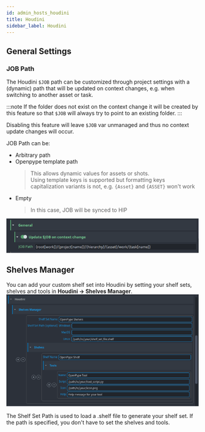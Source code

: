 ```yaml
---
id: admin_hosts_houdini
title: Houdini
sidebar_label: Houdini
---
```

## General Settings
### JOB Path

The Houdini `$JOB` path can be customized through project settings with a (dynamic) path that will be updated on context changes, e.g. when switching to another asset or task.

:::note
If the folder does not exist on the context change it will be created by this feature so that `$JOB` will always try to point to an existing folder.
:::

Disabling this feature will leave `$JOB` var unmanaged and thus no context update changes will occur.

JOB Path can be:
- Arbitrary path
- Openpype template path
    > This allows dynamic values for assets or shots.<br>
    > Using template keys is supported but formatting keys capitalization variants is not,
    >   e.g. `{Asset}` and `{ASSET}` won't work
- Empty
    > In this case, JOB will be synced to HIP

![update job on context change](assets/houdini/update-job-context-change.png)



## Shelves Manager
You can add your custom shelf set into Houdini by setting your shelf sets, shelves and tools in **Houdini -> Shelves Manager**.
![Custom menu definition](assets/houdini-admin_shelvesmanager.png)

The Shelf Set Path is used to load a .shelf file to generate your shelf set. If the path is specified, you don't have to set the shelves and tools.
